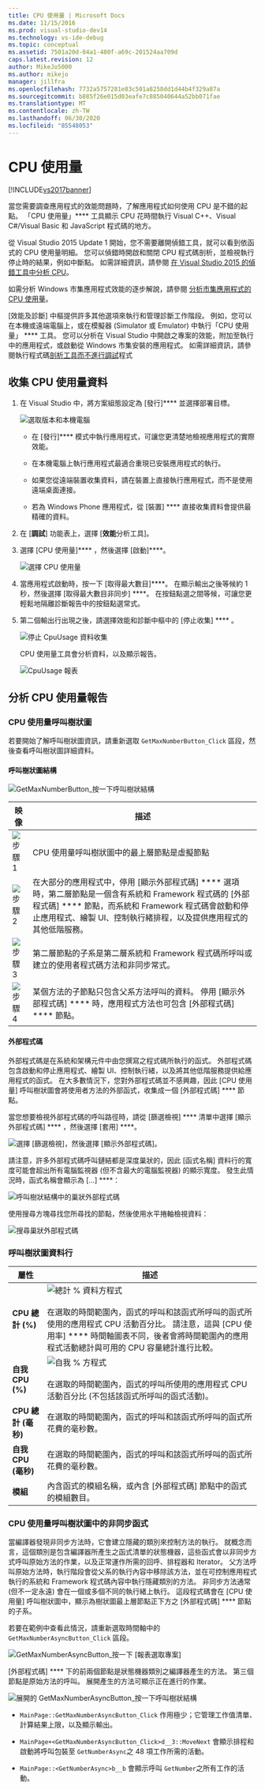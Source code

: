 ```yaml
---
title: CPU 使用量 | Microsoft Docs
ms.date: 11/15/2016
ms.prod: visual-studio-dev14
ms.technology: vs-ide-debug
ms.topic: conceptual
ms.assetid: 7501a20d-04a1-480f-a69c-201524aa709d
caps.latest.revision: 12
author: MikeJo5000
ms.author: mikejo
manager: jillfra
ms.openlocfilehash: 7732a5757281e83c501a8258dd1d44b4f329a87a
ms.sourcegitcommit: b885f26e015d03eafe7c885040644a52bb071fae
ms.translationtype: MT
ms.contentlocale: zh-TW
ms.lasthandoff: 06/30/2020
ms.locfileid: "85548053"
---
```

# <a name="cpu-usage"></a>CPU 使用量
[!INCLUDE[vs2017banner](../includes/vs2017banner.md)]

當您需要調查應用程式的效能問題時，了解應用程式如何使用 CPU 是不錯的起點。 「CPU 使用量」**** 工具顯示 CPU 花時間執行 Visual C++、Visual C#/Visual Basic 和 JavaScript 程式碼的地方。  
  
 從 Visual Studio 2015 Update 1 開始，您不需要離開偵錯工具，就可以看到依函式的 CPU 使用量明細。 您可以偵錯時開啟和關閉 CPU 程式碼剖析，並檢視執行停止時的結果，例如中斷點。 如需詳細資訊，請參閱 [在 Visual Studio 2015 的偵錯工具中分析 CPU](https://devblogs.microsoft.com/devops/profile-your-cpu-in-the-debugger-in-visual-studio-2015/)。  
  
 如需分析 Windows 市集應用程式效能的逐步解說，請參閱 [分析市集應用程式的 CPU 使用量](https://msdn.microsoft.com/library/windows/apps/dn641982.aspx)。  
  
 [效能及診斷] 中樞提供許多其他選項來執行和管理診斷工作階段。 例如，您可以在本機或遠端電腦上，或在模擬器 (Simulator 或 Emulator) 中執行「CPU 使用量」 **** 工具。 您可以分析在 Visual Studio 中開啟之專案的效能，附加至執行中的應用程式，或啟動從 Windows 市集安裝的應用程式。 如需詳細資訊，請參閱執行程式碼[剖析工具而不進行調試](https://msdn.microsoft.com/library/e97ce1a4-62d6-4b8e-a2f7-61576437ff01)程式  
  
## <a name="collect-cpu-usage-data"></a><a name="BKMK_Collect_CPU_usage_data"></a> 收集 CPU 使用量資料  
  
1. 在 Visual Studio 中，將方案組態設定為 [發行]**** 並選擇部署目標。  
  
    ![選取版本和本機電腦](../profiling/media/cpuuse-selectreleaselocalmachine.png "CPUUSE_SelectReleaseLocalMachine")  
  
   - 在 [發行]**** 模式中執行應用程式，可讓您更清楚地檢視應用程式的實際效能。  
  
   - 在本機電腦上執行應用程式最適合重現已安裝應用程式的執行。  
  
   - 如果您從遠端裝置收集資料，請在裝置上直接執行應用程式，而不是使用遠端桌面連接。  
  
   - 若為 Windows Phone 應用程式，從 [裝置] **** 直接收集資料會提供最精確的資料。  
  
2. 在 [**調試**] 功能表上，選擇 [**效能**分析工具]。  
  
3. 選擇 [CPU 使用量]**** ，然後選擇 [啟動]****。  
  
    ![選擇 CPU 使用量](../profiling/media/cpuuse-lib-choosecpuusage.png "CPUUSE_LIB_ChooseCpuUsage")  
  
4. 當應用程式啟動時，按一下 [取得最大數目]****。 在顯示輸出之後等候約 1 秒，然後選擇 [取得最大數目非同步] ****。 在按鈕點選之間等候，可讓您更輕鬆地隔離診斷報告中的按鈕點選常式。  
  
5. 第二個輸出行出現之後，請選擇效能和診斷中樞中的 [停止收集] **** 。  
  
   ![停止 CpuUsage 資料收集](../profiling/media/cpu-use-wt-stopcollection.png "CPU_USE_WT_StopCollection")  
  
   CPU 使用量工具會分析資料，以及顯示報告。  
  
   ![CpuUsage 報表](../profiling/media/cpu-use-wt-report.png "CPU_USE_WT_Report")  
  
## <a name="analyze-the-cpu-usage-report"></a>分析 CPU 使用量報告  
  
### <a name="the-cpu-usage-call-tree"></a><a name="BKMK_The_CPU_Usage_call_tree"></a> CPU 使用量呼叫樹狀圖  
 若要開始了解呼叫樹狀圖資訊，請重新選取 `GetMaxNumberButton_Click` 區段，然後查看呼叫樹狀圖詳細資料。  
  
#### <a name="call-tree-structure"></a><a name="BKMK_Call_tree_structure"></a> 呼叫樹狀圖結構  
 ![GetMaxNumberButton&#95;按一下呼叫樹狀結構](../profiling/media/cpu-use-wt-getmaxnumbercalltree-annotated.png "CPU_USE_WT_GetMaxNumberCallTree_annotated")  
  
|映像|描述|  
|-|-|  
|![步驟 1](../profiling/media/procguid-1.png "ProcGuid_1")|CPU 使用量呼叫樹狀圖中的最上層節點是虛擬節點|  
|![步驟 2](../profiling/media/procguid-2.png "ProcGuid_2")|在大部分的應用程式中，停用 [顯示外部程式碼] **** 選項時，第二層節點是一個含有系統和 Framework 程式碼的 [外部程式碼] **** 節點，而系統和 Framework 程式碼會啟動和停止應用程式、繪製 UI、控制執行緒排程，以及提供應用程式的其他低階服務。|  
|![步驟 3](../profiling/media/procguid-3.png "ProcGuid_3")|第二層節點的子系是第二層系統和 Framework 程式碼所呼叫或建立的使用者程式碼方法和非同步常式。|  
|![步驟4](../profiling/media/procguid-4.png "ProcGuid_4")|某個方法的子節點只包含父系方法呼叫的資料。 停用 [顯示外部程式碼] **** 時，應用程式方法也可包含 [外部程式碼] **** 節點。|  
  
#### <a name="external-code"></a><a name="BKMK_External_Code"></a>外部程式碼  
 外部程式碼是在系統和架構元件中由您撰寫之程式碼所執行的函式。 外部程式碼包含啟動和停止應用程式、繪製 UI、控制執行緒，以及將其他低階服務提供給應用程式的函式。 在大多數情況下，您對外部程式碼並不感興趣，因此 [CPU 使用量] 呼叫樹狀圖會將使用者方法的外部函式，收集成一個 [外部程式碼] **** 節點。  
  
 當您想要檢視外部程式碼的呼叫路徑時，請從 [篩選檢視] **** 清單中選擇 [顯示外部程式碼] **** ，然後選擇 [套用] ****。  
  
 ![選擇 [篩選檢視]，然後選擇 [顯示外部程式碼]。](../profiling/media/cpu-use-wt-filterview.png "CPU_USE_WT_FilterView")  
  
 請注意，許多外部程式碼呼叫鏈結都是深度巢狀的，因此 [函式名稱] 資料行的寬度可能會超出所有電腦監視器 (但不含最大的電腦監視器) 的顯示寬度。 發生此情況時，函式名稱會顯示為 […] ****：  
  
 ![呼叫樹狀結構中的巢狀外部程式碼](../profiling/media/cpu-use-wt-showexternalcodetoowide.png "CPU_USE_WT_ShowExternalCodeTooWide")  
  
 使用搜尋方塊尋找您所尋找的節點，然後使用水平捲軸檢視資料：  
  
 ![搜尋巢狀外部程式碼](../profiling/media/cpu-use-wt-showexternalcodetoowide-found.png "CPU_USE_WT_ShowExternalCodeTooWide_Found")  
  
### <a name="call-tree-data-columns"></a><a name="BKMK_Call_tree_data_columns"></a> 呼叫樹狀圖資料行  
  
|屬性|描述|
|-|-|  
|**CPU 總計 (%)**|![總計 % 資料方程式](../profiling/media/cpu-use-wt-totalpercentequation.png "CPU_USE_WT_TotalPercentEquation")<br /><br /> 在選取的時間範圍內，函式的呼叫和該函式所呼叫的函式所使用的應用程式 CPU 活動百分比。 請注意，這與 [CPU 使用率] **** 時間軸圖表不同，後者會將時間範圍內的應用程式活動總計與可用的 CPU 容量總計進行比較。|  
|**自我 CPU (%)**|![自我 % 方程式](../profiling/media/cpu-use-wt-selflpercentequation.png "CPU_USE_WT_SelflPercentEquation")<br /><br /> 在選取的時間範圍內，函式的呼叫所使用的應用程式 CPU 活動百分比 (不包括該函式所呼叫的函式活動)。|  
|**CPU 總計 (毫秒)**|在選取的時間範圍內，函式的呼叫和該函式所呼叫的函式所花費的毫秒數。|  
|**自我 CPU (毫秒)**|在選取的時間範圍內，函式的呼叫和該函式所呼叫的函式所花費的毫秒數。|  
|**模組**|內含函式的模組名稱，或內含 [外部程式碼] 節點中的函式的模組數目。|  
  
### <a name="asynchronous-functions-in-the-cpu-usage-call-tree"></a><a name="BKMK_Asynchronous_functions_in_the_CPU_Usage_call_tree"></a> CPU 使用量呼叫樹狀圖中的非同步函式  
 當編譯器發現非同步方法時，它會建立隱藏的類別來控制方法的執行。 就概念而言，這個類別是包含編譯器所產生之函式清單的狀態機器，這些函式會以非同步方式呼叫原始方法的作業，以及正常運作所需的回呼、排程器和 Iterator。 父方法呼叫原始方法時，執行階段會從父系的執行內容中移除該方法，並在可控制應用程式執行的系統和 Framework 程式碼內容中執行隱藏類別的方法。 非同步方法通常 (但不一定永遠) 會在一個或多個不同的執行緒上執行。 這段程式碼會在 [CPU 使用量] 呼叫樹狀圖中，顯示為樹狀圖最上層節點正下方之 [外部程式碼] **** 節點的子系。  
  
 若要在範例中查看此情況，請重新選取時間軸中的 `GetMaxNumberAsyncButton_Click` 區段。  
  
 ![GetMaxNumberAsyncButton&#95;按一下 [報表選取專案]](../profiling/media/cpu-use-wt-getmaxnumberasync-selected.png "CPU_USE_WT_GetMaxNumberAsync_Selected")  
  
 [外部程式碼] **** 下的前兩個節點是狀態機器類別之編譯器產生的方法。 第三個節點是原始方法的呼叫。 展開產生的方法可顯示正在進行的作業。  
  
 ![展開的 GetMaxNumberAsyncButton&#95;按一下呼叫樹狀結構](../profiling/media/cpu-use-wt-getmaxnumberasync-expandedcalltree.png "CPU_USE_WT_GetMaxNumberAsync_ExpandedCallTree")  
  
- `MainPage::GetMaxNumberAsyncButton_Click` 作用極少；它管理工作值清單、計算結果上限，以及顯示輸出。  
  
- `MainPage+<GetMaxNumberAsyncButton_Click>d__3::MoveNext` 會顯示排程和啟動將呼叫包裝至 `GetNumberAsync`之 48 項工作所需的活動。  
  
- `MainPage::<GetNumberAsync>b__b` 會顯示呼叫 `GetNumber`之所有工作的活動。
